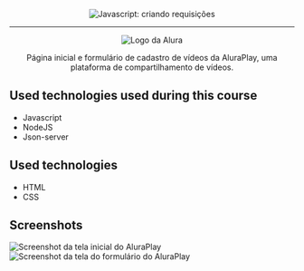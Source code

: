 <p align="center"> <img src="https://imgur.com/J3hD21O.png" alt="Javascript: criando requisições"> </p>

<hr>

<p align="center"> <img src="https://github.com/MonicaHillman/aluraplay-requisicoes/blob/main/img/logo.png" alt="Logo da Alura"> </p>
<p align="center">Página inicial e formulário de cadastro de vídeos da AluraPlay, uma plataforma de compartilhamento de vídeos.</p>

## Used technologies used during this course
* Javascript
* NodeJS
* Json-server

## Used technologies
* HTML
* CSS

## Screenshots
![Screenshot da tela inicial do AluraPlay](https://imgur.com/aymxEsh.png)
![Screenshot da tela do formulário do AluraPlay](https://imgur.com/ShNADf2.png)
